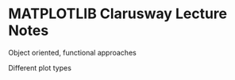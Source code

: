 # MATPLOTLIB Clarusway Lecture Notes
<p>Object oriented, functional approaches</p>
<p>Different plot types</p>
